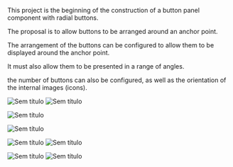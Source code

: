 This project is the beginning of the construction of a button panel component with radial buttons.

The proposal is to allow buttons to be arranged around an anchor point.

The arrangement of the buttons can be configured to allow them to be displayed around the anchor point.

It must also allow them to be presented in a range of angles.

the number of buttons can also be configured, as well as the orientation of the internal images (icons).


![Sem título](https://github.com/wagnerlouzada/RadialButtons/assets/2131389/08e146bc-6d77-4370-b246-c2fc8fb90c43) ![Sem título](https://github.com/wagnerlouzada/RadialButtons/assets/2131389/383fc70b-f04c-47f8-8cd0-ce7df4316371)

![Sem título](https://github.com/wagnerlouzada/RadialButtons/assets/2131389/07f4fa6e-7c1a-4658-8bd2-0c94c7255926)

![Sem título](https://github.com/wagnerlouzada/RadialButtons/assets/2131389/5a967b98-ffbe-4da9-907a-745ae90e023f) 

![Sem título](https://github.com/wagnerlouzada/RadialButtons/assets/2131389/3e9dda5c-f09f-458d-9415-62ecc9509b2a)   ![Sem título](https://github.com/wagnerlouzada/RadialButtons/assets/2131389/566d20e6-0020-4537-a90e-ae403290ff87)

![Sem título](https://github.com/wagnerlouzada/RadialButtons/assets/2131389/760b690e-e2c7-443d-812c-4683df74991f)   ![Sem título](https://github.com/wagnerlouzada/RadialButtons/assets/2131389/872ad9f7-7383-4414-96a3-03401ffd1acd)
